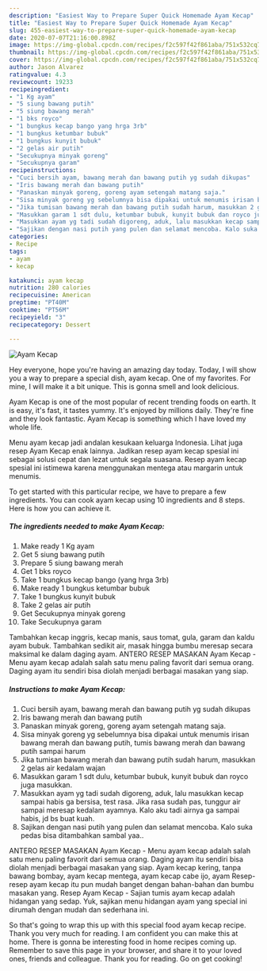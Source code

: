 ```yaml
---
description: "Easiest Way to Prepare Super Quick Homemade Ayam Kecap"
title: "Easiest Way to Prepare Super Quick Homemade Ayam Kecap"
slug: 455-easiest-way-to-prepare-super-quick-homemade-ayam-kecap
date: 2020-07-07T21:16:00.898Z
image: https://img-global.cpcdn.com/recipes/f2c597f42f861aba/751x532cq70/ayam-kecap-foto-resep-utama.jpg
thumbnail: https://img-global.cpcdn.com/recipes/f2c597f42f861aba/751x532cq70/ayam-kecap-foto-resep-utama.jpg
cover: https://img-global.cpcdn.com/recipes/f2c597f42f861aba/751x532cq70/ayam-kecap-foto-resep-utama.jpg
author: Jason Alvarez
ratingvalue: 4.3
reviewcount: 19233
recipeingredient:
- "1 Kg ayam"
- "5 siung bawang putih"
- "5 siung bawang merah"
- "1 bks royco"
- "1 bungkus kecap bango yang hrga 3rb"
- "1 bungkus ketumbar bubuk"
- "1 bungkus kunyit bubuk"
- "2 gelas air putih"
- "Secukupnya minyak goreng"
- "Secukupnya garam"
recipeinstructions:
- "Cuci bersih ayam, bawang merah dan bawang putih yg sudah dikupas"
- "Iris bawang merah dan bawang putih"
- "Panaskan minyak goreng, goreng ayam setengah matang saja."
- "Sisa minyak goreng yg sebelumnya bisa dipakai untuk menumis irisan bawang merah dan bawang putih, tumis bawang merah dan bawang putih sampai harum"
- "Jika tumisan bawang merah dan bawang putih sudah harum, masukkan 2 gelas air kedalam wajan"
- "Masukkan garam 1 sdt dulu, ketumbar bubuk, kunyit bubuk dan royco juga masukkan."
- "Masukkan ayam yg tadi sudah digoreng, aduk, lalu masukkan kecap sampai habis ga bersisa, test rasa. Jika rasa sudah pas, tunggur air sampai meresap kedalam ayamnya. Kalo aku tadi airnya ga sampai habis, jd bs buat kuah."
- "Sajikan dengan nasi putih yang pulen dan selamat mencoba. Kalo suka pedas bisa ditambahkan sambal yaa.."
categories:
- Recipe
tags:
- ayam
- kecap

katakunci: ayam kecap 
nutrition: 280 calories
recipecuisine: American
preptime: "PT40M"
cooktime: "PT56M"
recipeyield: "3"
recipecategory: Dessert

---
```



![Ayam Kecap](https://img-global.cpcdn.com/recipes/f2c597f42f861aba/751x532cq70/ayam-kecap-foto-resep-utama.jpg)

Hey everyone, hope you're having an amazing day today. Today, I will show you a way to prepare a special dish, ayam kecap. One of my favorites. For mine, I will make it a bit unique. This is gonna smell and look delicious.

Ayam Kecap is one of the most popular of recent trending foods on earth. It is easy, it's fast, it tastes yummy. It's enjoyed by millions daily. They're fine and they look fantastic. Ayam Kecap is something which I have loved my whole life.

Menu ayam kecap jadi andalan kesukaan keluarga Indonesia. Lihat juga resep Ayam Kecap enak lainnya. Jadikan resep ayam kecap spesial ini sebagai solusi cepat dan lezat untuk segala suasana. Resep ayam kecap spesial ini istimewa karena menggunakan mentega atau margarin untuk menumis.


To get started with this particular recipe, we have to prepare a few ingredients. You can cook ayam kecap using 10 ingredients and 8 steps. Here is how you can achieve it.

<!--inarticleads1-->

##### The ingredients needed to make Ayam Kecap:

1. Make ready 1 Kg ayam
1. Get 5 siung bawang putih
1. Prepare 5 siung bawang merah
1. Get 1 bks royco
1. Take 1 bungkus kecap bango (yang hrga 3rb)
1. Make ready 1 bungkus ketumbar bubuk
1. Take 1 bungkus kunyit bubuk
1. Take 2 gelas air putih
1. Get Secukupnya minyak goreng
1. Take Secukupnya garam


Tambahkan kecap inggris, kecap manis, saus tomat, gula, garam dan kaldu ayam bubuk. Tambahkan sedikit air, masak hingga bumbu meresap secara maksimal ke dalam daging ayam. ANTERO RESEP MASAKAN Ayam Kecap - Menu ayam kecap adalah salah satu menu paling favorit dari semua orang. Daging ayam itu sendiri bisa diolah menjadi berbagai masakan yang siap. 

<!--inarticleads2-->

##### Instructions to make Ayam Kecap:

1. Cuci bersih ayam, bawang merah dan bawang putih yg sudah dikupas
1. Iris bawang merah dan bawang putih
1. Panaskan minyak goreng, goreng ayam setengah matang saja.
1. Sisa minyak goreng yg sebelumnya bisa dipakai untuk menumis irisan bawang merah dan bawang putih, tumis bawang merah dan bawang putih sampai harum
1. Jika tumisan bawang merah dan bawang putih sudah harum, masukkan 2 gelas air kedalam wajan
1. Masukkan garam 1 sdt dulu, ketumbar bubuk, kunyit bubuk dan royco juga masukkan.
1. Masukkan ayam yg tadi sudah digoreng, aduk, lalu masukkan kecap sampai habis ga bersisa, test rasa. Jika rasa sudah pas, tunggur air sampai meresap kedalam ayamnya. Kalo aku tadi airnya ga sampai habis, jd bs buat kuah.
1. Sajikan dengan nasi putih yang pulen dan selamat mencoba. Kalo suka pedas bisa ditambahkan sambal yaa..


ANTERO RESEP MASAKAN Ayam Kecap - Menu ayam kecap adalah salah satu menu paling favorit dari semua orang. Daging ayam itu sendiri bisa diolah menjadi berbagai masakan yang siap. Ayam kecap kering, tanpa bawang bombay, ayam kecap mentega, ayam kecap cabe ijo, ayam Resep-resep ayam kecap itu pun mudah banget dengan bahan-bahan dan bumbu masakan yang. Resep Ayam Kecap - Sajian tumis ayam kecap adalah hidangan yang sedap. Yuk, sajikan menu hidangan ayam yang special ini dirumah dengan mudah dan sederhana ini. 

So that's going to wrap this up with this special food ayam kecap recipe. Thank you very much for reading. I am confident you can make this at home. There is gonna be interesting food in home recipes coming up. Remember to save this page in your browser, and share it to your loved ones, friends and colleague. Thank you for reading. Go on get cooking!
